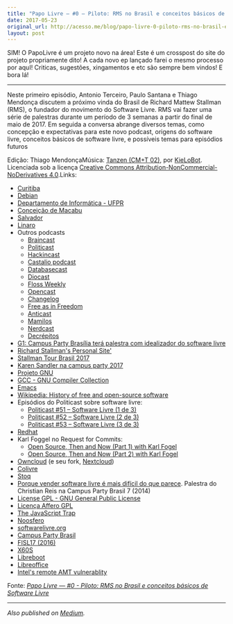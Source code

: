 ```yaml
---
title: "Papo Livre — #0 – Piloto: RMS no Brasil e conceitos básicos de Software Livre"
date: 2017-05-23
original_url: http://acesso.me/blog/papo-livre-0-piloto-rms-no-brasil-e-conceitos-basicos-de-software-livre/
layout: post
---
```


SIM! O PapoLivre é um projeto novo na área! Este é um crosspost do site do projeto propriamente dito! A cada novo ep lançado farei o mesmo processo por aquI! Criticas, sugestões, xingamentos e etc são sempre bem vindos! E bora lá!

---

Neste primeiro episódio, Antonio Terceiro, Paulo Santana e Thiago Mendonça discutem a próximo vinda do Brasil de Richard Mattew Stallman (RMS), o fundador do movimento do Software Livre. RMS vai fazer uma série de palestras durante um período de 3 semanas a partir do final de maio de 2017. Em seguida a conversa abrange diversos temas, como concepção e expectativas para este novo podcast, origens do software livre, conceitos básicos de software livre, e possíveis temas para episódios futuros

Edição: Thiago MendonçaMúsica: [Tanzen (CM+T 02)](https://web.archive.org/web/20170831041447/http://freemusicarchive.org/music/KieLoBot/Chicky__Chacky/Tanzen_CMT_02), por [KieLoBot](https://web.archive.org/web/20170831041447/http://freemusicarchive.org/music/KieLoBot/). Licenciada sob a licença [Creative Commons Attribution-NonCommercial-NoDerivatives 4.0](https://web.archive.org/web/20170831041447/http://creativecommons.org/licenses/by-nc-nd/4.0/).Links:

* [Curitiba](https://web.archive.org/web/20170831041447/https://en.wikipedia.org/wiki/Curitiba)
* [Debian](https://web.archive.org/web/20170831041447/https://www.debian.org/)
* [Departamento de Informática - UFPR](https://web.archive.org/web/20170831041447/http://www.inf.ufpr.br/dinf/)
* [Conceição de Macabu](https://web.archive.org/web/20170831041447/https://en.wikipedia.org/wiki/Concei%C3%A7%C3%A3o_de_Macabu)
* [Salvador](https://web.archive.org/web/20170831041447/https://en.wikipedia.org/wiki/Salvador,_Bahia)
* [Linaro](https://web.archive.org/web/20170831041447/https://www.linaro.org/)
* Outros podcasts
  + [Braincast](https://web.archive.org/web/20170831041447/http://www.b9.com.br/podcasts/braincast/)
  + [Politicast](https://web.archive.org/web/20170831041447/http://politicast.info/)
  + [Hackincast](https://web.archive.org/web/20170831041447/https://hackncast.org/)
  + [Castalio podcast](https://web.archive.org/web/20170831041447/http://castalio.info/)
  + [Databasecast](https://web.archive.org/web/20170831041447/http://databasecast.com.br/)
  + [Diocast](https://web.archive.org/web/20170831041447/http://www.diolinux.com.br/search/label/DioCast)
  + [Floss Weekly](https://web.archive.org/web/20170831041447/https://twit.tv/shows/floss-weekly)
  + [Opencast](https://web.archive.org/web/20170831041447/http://tecnologiaaberta.com.br/category/opencast/)
  + [Changelog](https://web.archive.org/web/20170831041447/https://changelog.com/podcast)
  + [Free as in Freedom](https://web.archive.org/web/20170831041447/http://faif.us/)
  + [Anticast](https://web.archive.org/web/20170831041447/http://anticast.com.br/podcast/anticast/)
  + [Mamilos](https://web.archive.org/web/20170831041447/http://www.b9.com.br/podcasts/mamilos/)
  + [Nerdcast](https://web.archive.org/web/20170831041447/https://jovemnerd.com.br/nerdcast/)
  + [Decrépitos](https://web.archive.org/web/20170831041447/http://decrepitos.com/)
* [G1: Campus Party Brasília terá palestra com idealizador do software livre](https://web.archive.org/web/20170831041447/http://g1.globo.com/distrito-federal/noticia/campus-party-brasilia-tera-palestra-com-idealizador-do-software-livre.ghtml)
* [Richard Stallman's Personal Site'](https://web.archive.org/web/20170831041447/https://stallman.org/)
* [Stallman Tour Brasil 2017](https://web.archive.org/web/20170831041447/http://softwarelivre.org/portal/noticias/stallman-tour-brasil-2017)
* [Karen Sandler na campus party 2017](https://web.archive.org/web/20170831041447/https://sfconservancy.org/news/2017/feb/09/karen-campus-party-brasil/)
* [Projeto GNU](https://web.archive.org/web/20170831041447/https://www.gnu.org/)
* [GCC - GNU Compiler Collection](https://web.archive.org/web/20170831041447/https://gcc.gnu.org/)
* [Emacs](https://web.archive.org/web/20170831041447/https://www.gnu.org/s/emacs/)
* [Wikipedia: History of free and open-source software](https://web.archive.org/web/20170831041447/https://en.wikipedia.org/wiki/History_of_free_and_open-source_software)
* Episódios do Politicast sobre software livre:
  + [Politicast #51 – Software Livre (1 de 3)](https://web.archive.org/web/20170831041447/http://politicast.info/2016/08/07/politicast-51-software-livre-1-de-3/)
  + [Politicast #52 – Software Livre (2 de 3)](https://web.archive.org/web/20170831041447/http://politicast.info/2016/08/14/politicast-52-software-livre-2-de-3/)
  + [Politicast #53 – Software Livre (3 de 3)](https://web.archive.org/web/20170831041447/http://politicast.info/2016/08/21/politicast-53-software-livre-3-de-3/)
* [Redhat](https://web.archive.org/web/20170831041447/https://www.redhat.com/)
* Karl Foggel no Request for Commits:
  + [Open Source, Then and Now (Part 1) with Karl Fogel](https://web.archive.org/web/20170831041447/https://changelog.com/rfc/1)
  + [Open Source, Then and Now (Part 2) with Karl Fogel](https://web.archive.org/web/20170831041447/https://changelog.com/rfc/2)
* [Owncloud](https://web.archive.org/web/20170831041447/https://owncloud.org/) (e seu fork, [Nextcloud](https://web.archive.org/web/20170831041447/https://nextcloud.com/))
* [Colivre](https://web.archive.org/web/20170831041447/http://colivre.coop.br/)
* [Stoq](https://web.archive.org/web/20170831041447/https://www.stoq.com.br/)
* [Porque vender software livre é mais difícil do que parece](https://web.archive.org/web/20170831041447/https://www.youtube.com/watch?v=mcUuiL3gAb8). Palestra do Christian Reis na Campus Party Brasil 7 (2014)
* [License GPL - GNU General Public License](https://web.archive.org/web/20170831041447/https://www.gnu.org/licenses/gpl.html)
* [Licença Affero GPL](https://web.archive.org/web/20170831041447/https://www.gnu.org/licenses/agpl.html)
* [The JavaScript Trap](https://web.archive.org/web/20170831041447/https://www.gnu.org/philosophy/javascript-trap.html)
* [Noosfero](https://web.archive.org/web/20170831041447/http://noosfero.org/)
* [softwarelivre.org](https://web.archive.org/web/20170831041447/http://softwarelivre.org/)
* [Campus Party Brasil](https://web.archive.org/web/20170831041447/http://brasil.campus-party.org/)
* [FISL17 (2016)](https://web.archive.org/web/20170831041447/http://softwarelivre.org/fisl17/)
* [X60S](https://web.archive.org/web/20170831041447/http://www.thinkwiki.org/wiki/Category:X60s)
* [Libreboot](https://web.archive.org/web/20170831041447/https://libreboot.org/)
* [Libreoffice](https://web.archive.org/web/20170831041447/https://www.libreoffice.org/)
* [Intel's remote AMT vulnerablity](https://web.archive.org/web/20170831041447/http://mjg59.dreamwidth.org/48429.html)

Fonte: *[Papo Livre — #0 - Piloto: RMS no Brasil e conceitos básicos de Software Livre](https://web.archive.org/web/20170831041447/https://papolivre.org/0/)*

---

*Also published on [Medium](https://web.archive.org/web/20170831041447/https://medium.com/@_Tarkun_/papo-livre-0-piloto-rms-no-brasil-e-conceitos-b%C3%A1sicos-de-software-livre-1934eaa5f155).*